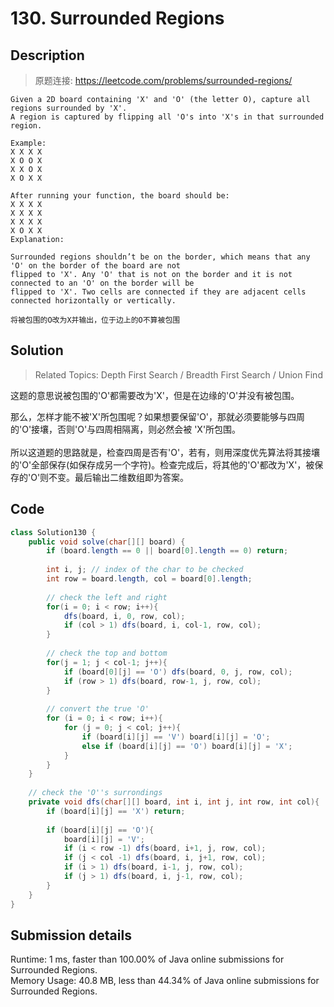 # 130. Surrounded Regions

## Description
> 原题连接: https://leetcode.com/problems/surrounded-regions/

```
Given a 2D board containing 'X' and 'O' (the letter O), capture all regions surrounded by 'X'.
A region is captured by flipping all 'O's into 'X's in that surrounded region.

Example:
X X X X
X O O X
X X O X
X O X X

After running your function, the board should be:
X X X X
X X X X
X X X X
X O X X
Explanation:

Surrounded regions shouldn’t be on the border, which means that any 'O' on the border of the board are not
flipped to 'X'. Any 'O' that is not on the border and it is not connected to an 'O' on the border will be 
flipped to 'X'. Two cells are connected if they are adjacent cells connected horizontally or vertically.

将被包围的O改为X并输出，位于边上的O不算被包围

```


## Solution

> Related Topics: Depth First Search / Breadth First Search / Union Find

这题的意思说被包围的'O'都需要改为'X'，但是在边缘的'O'并没有被包围。<br>

那么，怎样才能不被'X'所包围呢？如果想要保留'O'，那就必须要能够与四周的'O'接壤，否则'O'与四周相隔离，则必然会被 'X'所包围。<br>
<br>
所以这道题的思路就是，检查四周是否有'O'，若有，则用深度优先算法将其接壤的'O'全部保存(如保存成另一个字符)。检查完成后，将其他的'O'都改为'X'，被保存的'O'则不变。最后输出二维数组即为答案。




## Code

```java
class Solution130 {
    public void solve(char[][] board) {
        if (board.length == 0 || board[0].length == 0) return;
        
        int i, j; // index of the char to be checked
        int row = board.length, col = board[0].length;
        
        // check the left and right
        for(i = 0; i < row; i++){
            dfs(board, i, 0, row, col);
            if (col > 1) dfs(board, i, col-1, row, col);
        }
        
        // check the top and bottom 
        for(j = 1; j < col-1; j++){
            if (board[0][j] == 'O') dfs(board, 0, j, row, col);
            if (row > 1) dfs(board, row-1, j, row, col);
        }
        
        // convert the true 'O'
        for (i = 0; i < row; i++){
            for (j = 0; j < col; j++){
                if (board[i][j] == 'V') board[i][j] = 'O';
                else if (board[i][j] == 'O') board[i][j] = 'X';
            }
        }
    }
    
    // check the 'O''s surrondings
    private void dfs(char[][] board, int i, int j, int row, int col){
        if (board[i][j] == 'X') return;
        
        if (board[i][j] == 'O'){
            board[i][j] = 'V';
            if (i < row -1) dfs(board, i+1, j, row, col);
            if (j < col -1) dfs(board, i, j+1, row, col);
            if (i > 1) dfs(board, i-1, j, row, col);
            if (j > 1) dfs(board, i, j-1, row, col);
        }
    }
}
```

## Submission details
Runtime: 1 ms, faster than 100.00% of Java online submissions for Surrounded Regions.<br>
Memory Usage: 40.8 MB, less than 44.34% of Java online submissions for Surrounded Regions.
